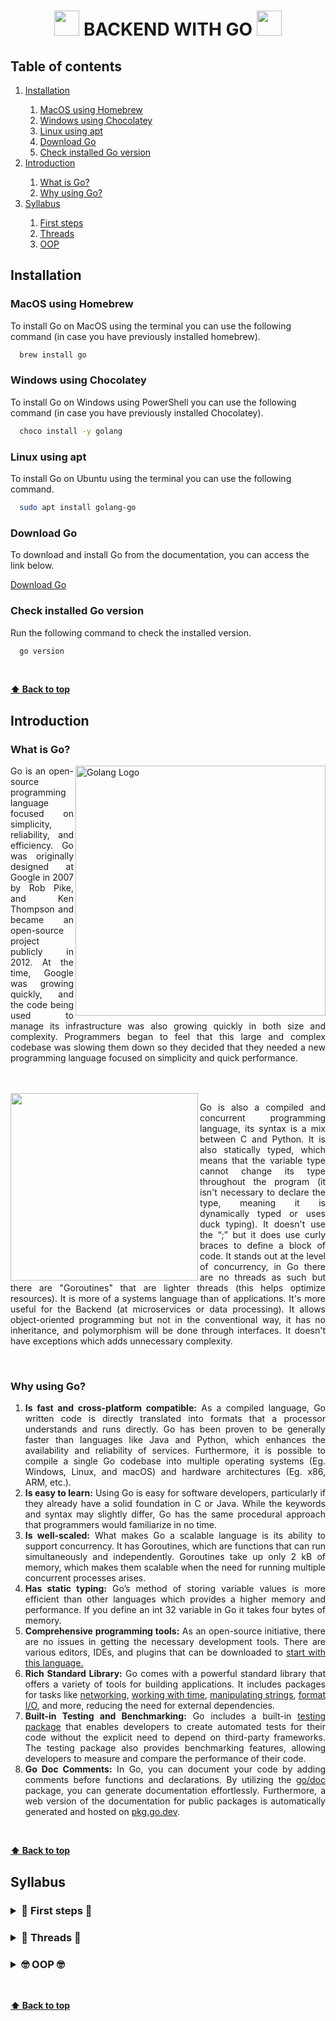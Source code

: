 <div align="center">
  
  <h1>
    <img src="https://media.tenor.com/TCMWkxIkF9IAAAAi/dancing-gopher.gif" width=40> 
    BACKEND WITH GO
    <img src="https://media.tenor.com/TCMWkxIkF9IAAAAi/dancing-gopher.gif" width=40>
  </h1>
   
</div>

<div>
  <h2>Table of contents</h2>
  <ol>
    <li>
      <a href="#installation"> Installation </a>
    </li>
    <ol>
      <li>
        <a href="#macos-using-homebrew">MacOS using Homebrew</a>
      </li>
      <li>
        <a href="#windows-using-chocolatey">Windows using Chocolatey</a>
      </li>
      <li>
        <a href="#linux-using-apt">Linux using apt</a>
      </li>
      <li>
        <a href="#download-go">Download Go</a>
      </li>
      <li>
        <a href="#check-installed-go-version">Check installed Go version</a>
      </li>
    </ol>
    <li>
      <a href="#introduction">Introduction</a>
    </li>
    <ol>
      <li>
        <a href="#what-is-go">What is Go?</a>
      </li>
      <li>
        <a href="#why-using-go">Why using Go?</a>
      </li>
    </ol>
    <li>
      <a href="#syllabus">Syllabus</a>
    </li>
    <ol>
	<li>
	    <a href="#-----first-steps--------the-basics-------hello-world-----variables-and-data-types-----println-function-----operators-----sequence-of-values-----reading-values----flow-controls-------conditionals-----switch-----loops-----break-and-continue---%EF%B8%8F-functions-and-pointers-%EF%B8%8F------declaring-functions-----anonymous-functions-----panic-functions-----recursive-functions-----variadic-functions-----recover-functions-----pointers---%EF%B8%8F-data-structures-%EF%B8%8F------arrays-----slices-----maps---%EF%B8%8F-structs-enums-and-interfaces-%EF%B8%8F------structs-----enums-----interfaces-----access-modifiers----packages-------create-a-package-----documentation-----imports-----main-----core-packages-----code-examples---">
			    First steps
	    </a>
	</li>
	<li>
     	   <a href="#">Threads</a>
        </li>
	<li>
     	   <a href="#">OOP</a>
        </li>
    </ol>
   
  </ol>
</div>

<div>
  <h2>Installation</h2>  
  <h3>MacOS using Homebrew</h3>
  <p>To install Go on MacOS using the terminal you can use the following command (in case you have previously installed homebrew).</p>
</div>

```bash
  brew install go
```

<div>
  <h3>Windows using Chocolatey</h3>
  <p>To install Go on Windows using PowerShell you can use the following command (in case you have previously installed Chocolatey).</p>
</div>

```bash
  choco install -y golang
```

<div>
  <h3>Linux using apt</h3>
  <p>To install Go on Ubuntu using the terminal you can use the following command.</p>
</div>

```bash
  sudo apt install golang-go
```
<div>
  <h3>Download Go</h3>
  <p>To download and install Go from the documentation, you can access the link below.</p>
  <a href="https://go.dev/dl/">Download Go</a>
</div>

<div>
  <h3>Check installed Go version</h3>
  <p>Run the following command to check the installed version.</p>
</div>

```bash
  go version
```
<div>
  <br/>
</div>

**[⬆ Back to top](#table-of-contents)**

<div align="justify">
  <h2>Introduction</h2>
  <h3>What is Go?</h3>
  <img align="right" src="https://openupthecloud.com/wp-content/uploads/2020/01/Golang.png" alt="Golang Logo" width=400/>
  <p>Go is an open-source programming language focused on simplicity, reliability, and efficiency. Go was originally designed at Google in 2007 by Rob Pike, and Ken Thompson and became an open-source project publicly in 2012. At the time, Google was growing quickly, and the code being used to manage its infrastructure was also growing quickly in both size and complexity. Programmers began to feel that this large and complex codebase was slowing them down so they decided that they needed a new programming language focused on simplicity and quick performance.

</p>
  <br> <br>
  <img align="left" src="https://fingers-site-production.s3.eu-central-1.amazonaws.com/uploads/images/szLui8773HimqPgfZcnOSt1jcqsUYcJlnaHepZ50.jpg" width=300/>
  <p>Go is also a compiled and concurrent programming language, its syntax is a mix between C and Python. It is also statically typed, which means that the variable type cannot change its type throughout the program (it isn't necessary to declare the type, meaning it is dynamically typed or uses duck typing). It doesn't use the “;” but it does use curly braces to define a block of code. It stands out at the level of concurrency, in Go there are no threads as such but there are "Goroutines" that are lighter threads (this helps optimize resources). It is more of a systems language than of applications. It's more useful for the Backend (at microservices or data processing). It allows object-oriented programming but not in the conventional way, it has no inheritance, and polymorphism will be done through interfaces. It doesn't have exceptions which adds unnecessary complexity.</p>
<br>
</div>

<div align="justify">
  <h3>Why using Go?</h3>
  <ol>
    <li><b>Is fast and cross-platform compatible:</b> As a compiled language, Go written code is directly translated into formats that a processor understands and runs directly. Go has been proven to be generally faster than languages like Java and Python, which enhances the availability and reliability of services. Furthermore, it is possible to compile a single Go codebase into multiple operating systems (Eg. Windows, Linux, and macOS) and hardware architectures (Eg. x86, ARM, etc.).</li>
    <li><b>Is easy to learn:</b> Using Go is easy for software developers, particularly if they already have a solid foundation in C or Java. While the keywords and syntax may slightly differ, Go has the same procedural approach that programmers would familiarize in no time. </li>
    <li><b>Is well-scaled:</b> What makes Go a scalable language is its ability to support concurrency. It has Goroutines, which are functions that can run simultaneously and independently. Goroutines take up only 2 kB of memory, which makes them scalable when the need for running multiple concurrent processes arises.</li>
    <li><b>Has static typing:</b> Go’s method of storing variable values is more efficient than other languages which provides a higher memory and performance. If you define an int 32 variable in Go it takes four bytes of memory.</li>
    <li><b>Comprehensive programming tools:</b> As an open-source initiative, there are no issues in getting the necessary development tools. There are various editors, IDEs, and plugins that can be downloaded to <a href="https://go.dev/wiki/IDEsAndTextEditorPlugins">start with this language.</a></li>
    <li><b>Rich Standard Library:</b> Go comes with a powerful standard library that offers a variety of tools for building applications. It includes packages for tasks like <a href="https://pkg.go.dev/net@go1.21.6">networking</a>, <a href="https://pkg.go.dev/time@go1.21.6">working with time</a>, <a href="https://pkg.go.dev/strings@go1.21.6">manipulating strings</a>, <a href="https://pkg.go.dev/fmt@go1.21.6">format I/O</a>, and more, reducing the need for external dependencies.</li>
    <li><b>Built-in Testing and Benchmarking:</b> Go includes a built-in <a href="https://pkg.go.dev/testing">testing package</a> that enables developers to create automated tests for their code without the explicit need to depend on third-party frameworks. The testing package also provides benchmarking features, allowing developers to measure and compare the performance of their code.</li>
    <li><b>Go Doc Comments:</b> In Go, you can document your code by adding comments before functions and declarations. By utilizing the <a href="https://pkg.go.dev/go/doc@master">go/doc</a> package, you can generate documentation effortlessly. Furthermore, a web version of the documentation for public packages is automatically generated and hosted on <a href="https://pkg.go.dev/">pkg.go.dev</a>.</li>
  </ol>
</div>

<div>
  <br/>
</div>

**[⬆ Back to top](#table-of-contents)**

<div align="justify">
  <h2>Syllabus</h2>
	
  <h3>
	  <details >
  <summary>🐾 First steps 🐾</summary>
  <br>
    
  <details >
  <summary>🍼 The basics 🍼</summary>
	
  <br>
  <p>🦫 <a href=""> Hello World! </a></p>
  <p>🦫 <a href=""> Variables and data types </a></p>
  <p>🦫 <a href=""> Println function </a></p>
  <p>🦫 <a href=""> Operators </a></p>
  <p>🦫 <a href=""> Sequence of values </a></p>
  <p>🦫 <a href=""> Reading values </a></p>
  
</details>
  

<details >
  <summary>🔁 Flow controls 🔁</summary>
	
  <br>
  <p>🦫 <a href=""> Conditionals </a></p>
  <p>🦫 <a href=""> Switch </a></p>
  <p>🦫 <a href=""> Loops </a></p>
  <p>🦫 <a href=""> Break and Continue </a></p>
</details>

<details >
  <summary>🛠️ Functions and pointers 🛠️</summary>
	
  <br>
  <p>🦫 <a href=""> Declaring functions </a></p>
  <p>🦫 <a href=""> Anonymous functions </a></p>
  <p>🦫 <a href=""> Panic functions </a></p>
  <p>🦫 <a href=""> Recursive functions </a></p>
  <p>🦫 <a href=""> Variadic functions </a></p>
  <p>🦫 <a href=""> Recover functions </a></p>
  <p>🦫 <a href=""> Pointers </a></p>
  
</details>

<details >
  <summary>🛠️ Data structures 🛠️</summary>
	
  <br>
  <p>🦫 <a href=""> Arrays </a></p>
  <p>🦫 <a href=""> Slices </a></p>
  <p>🦫 <a href=""> Maps </a></p>

</details>

<details >
  <summary>⚙️ Structs, enums and interfaces ⚙️</summary>
	
  <br>
  <p>🦫 <a href=""> Structs </a></p>
  <p>🦫 <a href=""> Enums </a></p>
  <p>🦫 <a href=""> Interfaces </a></p>
  <p>🦫 <a href=""> Access modifiers </a></p>

</details>

<details >
  <summary>📦 Packages 📦</summary>
	
  <br>
  <p>🦫 <a href=""> Create a package </a></p>
  <p>🦫 <a href=""> Documentation </a></p>
  <p>🦫 <a href=""> Imports </a></p>
  <p>🦫 <a href=""> Main </a></p>
  <p>🦫 <a href=""> Core packages </a></p>

</details>

  <p>🦫 <a href=""> Code examples </a></p>

</details>
  </h3>

 <h3>
    <details >
    <summary>🧵 Threads 🧵</summary>
	
   <br>
   <p>🦫 <a href=""> Undestanding concurrency </a></p>
   <p>🦫 <a href=""> Goroutines </a></p>
   <p>🦫 <a href=""> Channels function </a></p>
   <p>🦫 <a href=""> Code examples </a></p>
  
</details>
 </h3>

<h3>
    <details >
    <summary>🤓 OOP 🤓</summary>
	
   <br>
   <p>🦫 <a href=""> What is OOP? </a></p>
   <p>🦫 <a href=""> Classes, objects and instances </a></p>
   <p>🦫 <a href=""> Encapsulation </a></p>
   <p>🦫 <a href=""> Abstraction </a></p>
   <p>🦫 <a href=""> Composition pattern </a></p>
   <p>🦫 <a href=""> Inheritance </a></p>
   <p>🦫 <a href=""> Polymorphism </a></p>
   <p>🦫 <a href=""> Code examples </a></p>
  
</details>
</h3>

</div>

<div>
  <br/>
</div>

**[⬆ Back to top](#table-of-contents)**
